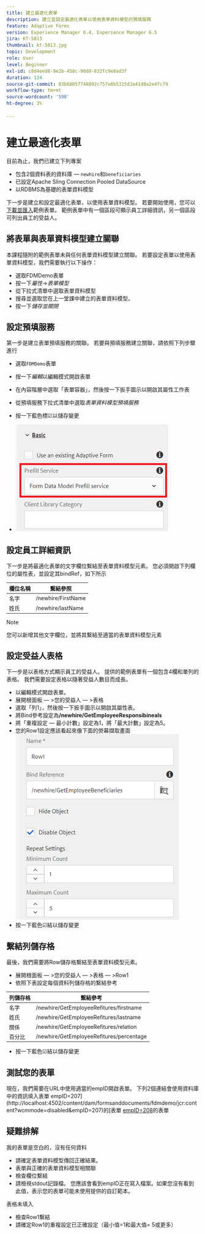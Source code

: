 ```yaml
---
title: 建立最適化表單
description: 建立並設定最適化表單以使用表單資料模型的預填服務
feature: Adaptive Forms
version: Experience Manager 6.4, Experience Manager 6.5
jira: KT-5813
thumbnail: kt-5813.jpg
topic: Development
role: User
level: Beginner
exl-id: c8d4eed8-9e2b-458c-90d8-832fc9e0ad3f
duration: 124
source-git-commit: 03b68057748892c757e0b5315d3a41d0a2e4fc79
workflow-type: tm+mt
source-wordcount: '598'
ht-degree: 3%

---
```


# 建立最適化表單

目前為止，我們已建立下列專案

* 包含2個資料表的資料庫 — `newhire`和`beneficiaries`
* 已設定Apache Sling Connection Pooled DataSource
* 以RDBMS為基礎的表單資料模型

下一步是建立和設定最適化表單，以使用表單資料模型。  若要開始使用，您可以[下載並匯入](assets/fdm-demo-af.zip)範例表單。 範例表單中有一個區段可顯示員工詳細資訊，另一個區段可列出員工的受益人。

## 將表單與表單資料模型建立關聯

本課程隨附的範例表單未與任何表單資料模型建立關聯。 若要設定表單以使用表單資料模型，我們需要執行以下操作：

* 選取FDMDemo表單
* 按一下&#x200B;_屬性_->_表單模型_
* 從下拉式清單中選取表單資料模型
* 搜尋並選取您在上一堂課中建立的表單資料模型。
* 按一下&#x200B;_儲存並關閉_

## 設定預填服務

第一步是建立表單預填服務的關聯。 若要與預填服務建立關聯，請依照下列步驟進行

* 選取`FDMDemo`表單
* 按一下&#x200B;_編輯_&#x200B;以編輯模式開啟表單
* 在內容階層中選取「表單容器」，然後按一下扳手圖示以開啟其屬性工作表
* 從預填服務下拉式清單中選取&#x200B;_表單資料模型預填服務_
* 按一下藍色標☑以儲存變更

* ![預填服務](assets/fdm-prefill.png)

## 設定員工詳細資訊

下一步是將最適化表單的文字欄位繫結至表單資料模型元素。 您必須開啟下列欄位的屬性表，並設定其bindRef，如下所示


| 欄位名稱 | 繫結參照 |
|------------|--------------------|
| 名字 | /newhire/FirstName |
| 姓氏 | /newhire/lastName |

>[!NOTE]
>
>您可以新增其他文字欄位，並將其繫結至適當的表單資料模型元素

## 設定受益人表格

下一步是以表格方式顯示員工的受益人。 提供的範例表單有一個包含4欄和單列的表格。 我們需要設定表格以隨著受益人數目而成長。

* 以編輯模式開啟表單。
* 展開根面板 — >您的受益人 — >表格
* 選取「列1」，然後按一下扳手圖示以開啟其屬性表。
* 將Bind參考設定為&#x200B;**/newhire/GetEmployeeResponsibineals**
* 將「重複設定 — 最小計數」設定為1，將「最大計數」設定為5。
* 您的Row1設定應該看起來像下面的熒幕擷取畫面
  ![資料列設定](assets/configure-row.PNG)
* 按一下藍色☑結以儲存變更

## 繫結列儲存格

最後，我們需要將Row儲存格繫結至表單資料模型元素。

* 展開根面板 — >您的受益人 — >表格 — >Row1
* 依照下表設定每個資料列儲存格的繫結參考

| 列儲存格 | 繫結參考 |
|------------|----------------------------------------------|
| 名字 | /newhire/GetEmployeeRefitures/firstname |
| 姓氏 | /newhire/GetEmployeeRefitures/lastname |
| 關係 | /newhire/GetEmployeeRefitures/relation |
| 百分比 | /newhire/GetEmployeeRefitures/percentage |

* 按一下藍色☑結以儲存變更

## 測試您的表單

現在，我們需要在URL中使用適當的empID開啟表單。 下列2個連結會使用資料庫中的資訊填入表單
empID=207](http://localhost:4502/content/dam/formsanddocuments/fdmdemo/jcr:content?wcmmode=disabled&amp;empID=207)的[表單
[empID=208](http://localhost:4502/content/dam/formsanddocuments/fdmdemo/jcr:content?wcmmode=disabled&amp;empID=208)的表單

## 疑難排解

我的表單是空白的，沒有任何資料

* 請確定表單資料模型傳回正確結果。
* 表單與正確的表單資料模型相關聯
* 檢查欄位繫結
* 請檢視stdout記錄檔。 您應該會看到empID正在寫入檔案。如果您沒有看到此值，表示您的表單可能未使用提供的自訂範本。

表格未填入

* 檢查Row1繫結
* 請確定Row1的重複設定已正確設定（最小值=1和最大值= 5或更多）
